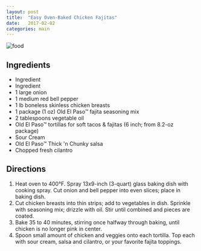 ```yaml
---
layout: post
title:  "Easy Oven-Baked Chicken Fajitas"
date:   2017-02-02 
categories: main
---
```


![food](http://images-gmi-pmc.edge-generalmills.com/a2634f3d-fce8-4959-904b-e2b7f13f3b85.jpg)

## Ingredients
- Ingredient
- Ingredient
- 1 large onion 
- 1 medium red bell pepper
- 1 lb boneless skinless chicken breasts 
- 1 package (1 oz) Old El Paso™ fajita seasoning mix
- 2 tablespoons vegetable oil
- Old El Paso™ tortillas for soft tacos & fajitas (6 inch; from 8.2-oz package)
- Sour Cream
- Old El Paso™ Thick 'n Chunky salsa 
- Chopped fresh cilantro

## Directions

1. Heat oven to 400°F. Spray 13x9-inch (3-quart) glass baking dish with cooking spray. Cut onion and bell pepper into even slices; place in baking dish.
1. Cut chicken breasts into thin strips; add to vegetables in dish. Sprinkle with seasoning mix; drizzle with oil. Stir until combined and pieces are coated.
1. Bake 35 to 40 minutes, stirring once halfway through baking, until chicken is no longer pink in center.
1. Spoon small amount of chicken and veggies onto each tortilla. Top each with sour cream, salsa and cilantro, or your favorite fajita toppings.
